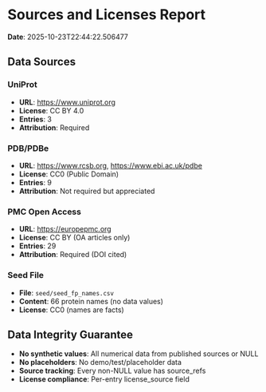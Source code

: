 # Sources and Licenses Report

**Date**: 2025-10-23T22:44:22.506477

## Data Sources

### UniProt

- **URL**: https://www.uniprot.org
- **License**: CC BY 4.0
- **Entries**: 3
- **Attribution**: Required

### PDB/PDBe

- **URL**: https://www.rcsb.org, https://www.ebi.ac.uk/pdbe
- **License**: CC0 (Public Domain)
- **Entries**: 9
- **Attribution**: Not required but appreciated

### PMC Open Access

- **URL**: https://europepmc.org
- **License**: CC BY (OA articles only)
- **Entries**: 29
- **Attribution**: Required (DOI cited)

### Seed File

- **File**: `seed/seed_fp_names.csv`
- **Content**: 66 protein names (no data values)
- **License**: CC0 (names are facts)

## Data Integrity Guarantee

- **No synthetic values**: All numerical data from published sources or NULL
- **No placeholders**: No demo/test/placeholder data
- **Source tracking**: Every non-NULL value has source_refs
- **License compliance**: Per-entry license_source field

